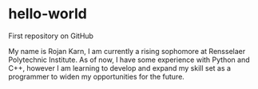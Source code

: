 # hello-world
First repository on GitHub

My name is Rojan Karn, I am currently a rising sophomore at Rensselaer Polytechnic Institute.
As of now, I have some experience with Python and C++, however I am learning to develop and expand
my skill set as a programmer to widen my opportunities for the future.
